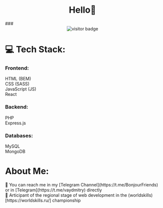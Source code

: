 <h1 align="center">Hello👋</h1>
###

<div align="center">
  <img src="https://visitor-badge.laobi.icu/badge?page_id=page.id" alt="visitor badge"/>
</div>


# 💻 Tech Stack:
<h3> Frontend: </h3>
HTML (BEM)<br>
CSS (SASS)<br>
JavaScript (JS)<br>
React<br>

<h3> Backend: </h3>
PHP<br>
Express.js<br>

<h3> Databases: </h3>
MySQL<br>
MongoDB<br>

<h1>About Me: </h1>
💬 You can reach me in my [Telegram Channel](https://t.me/BonjourFriends) or in [Telegram](https://t.me/vaydmitry) directly<br>
🧑 Articipant of the regional stage of web development in the (worldskills)[https://worldskills.ru/] championship

<!--
**5Cord/5Cord** is a ✨ _special_ ✨ repository because its `README.md` (this file) appears on your GitHub profile.

Here are some ideas to get you started:

- 🔭 I’m currently working on ...
- 🌱 I’m currently learning ...
- 👯 I’m looking to collaborate on ...
- 🤔 I’m looking for help with ...
- 💬 Ask me about ...
- 📫 How to reach me: ...
- 😄 Pronouns: ...
- ⚡ Fun fact: ...
-->
